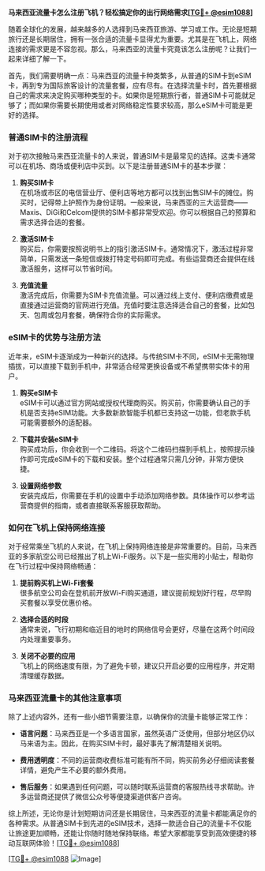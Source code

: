 **马来西亚流量卡怎么注册飞机？轻松搞定你的出行网络需求[[TG💪+ @esim1088](https://t.me/s/esim1088)]**

随着全球化的发展，越来越多的人选择到马来西亚旅游、学习或工作。无论是短期旅行还是长期居住，拥有一张合适的流量卡显得尤为重要。尤其是在飞机上，网络连接的需求更是不容忽视。那么，马来西亚的流量卡究竟该怎么注册呢？让我们一起来详细了解一下。

首先，我们需要明确一点：马来西亚的流量卡种类繁多，从普通的SIM卡到eSIM卡，再到专为国际旅客设计的流量套餐，应有尽有。在选择流量卡时，首先要根据自己的需求来决定购买哪种类型的卡。如果你是短期旅行者，普通SIM卡可能就足够了；而如果你需要长期使用或者对网络稳定性要求较高，那么eSIM卡可能是更好的选择。

### **普通SIM卡的注册流程**

对于初次接触马来西亚流量卡的人来说，普通SIM卡是最常见的选择。这类卡通常可以在机场、商场或便利店中买到。以下是注册普通SIM卡的基本步骤：

1. **购买SIM卡**  
   在机场或市区的电信营业厅、便利店等地方都可以找到出售SIM卡的摊位。购买时，记得带上护照作为身份证明。一般来说，马来西亚的三大运营商——Maxis、DiGi和Celcom提供的SIM卡都非常受欢迎。你可以根据自己的预算和需求选择合适的套餐。

2. **激活SIM卡**  
   购买后，你需要按照说明书上的指引激活SIM卡。通常情况下，激活过程非常简单，只需发送一条短信或拨打特定号码即可完成。有些运营商还会提供在线激活服务，这样可以节省时间。

3. **充值流量**  
   激活完成后，你需要为SIM卡充值流量。可以通过线上支付、便利店缴费或是直接通过运营商的官网进行充值。充值时要注意选择适合自己的套餐，比如包天、包周或包月套餐，确保符合你的实际需求。

### **eSIM卡的优势与注册方法**

近年来，eSIM卡逐渐成为一种新兴的选择。与传统SIM卡不同，eSIM卡无需物理插拔，可以直接下载到手机中，非常适合经常更换设备或不希望携带实体卡的用户。

1. **购买eSIM卡**  
   eSIM卡可以通过官方网站或授权代理商购买。购买前，你需要确认自己的手机是否支持eSIM功能。大多数新款智能手机都已支持这一功能，但老款手机可能需要额外的适配器。

2. **下载并安装eSIM卡**  
   购买成功后，你会收到一个二维码。将这个二维码扫描到手机上，按照提示操作即可完成eSIM卡的下载和安装。整个过程通常只需几分钟，非常方便快捷。

3. **设置网络参数**  
   安装完成后，你需要在手机的设置中手动添加网络参数。具体操作可以参考运营商提供的指南，或者直接联系客服获取帮助。

### **如何在飞机上保持网络连接**

对于经常乘坐飞机的人来说，在飞机上保持网络连接是非常重要的。目前，马来西亚的多家航空公司已经推出了机上Wi-Fi服务。以下是一些实用的小贴士，帮助你在飞行过程中保持网络畅通：

1. **提前购买机上Wi-Fi套餐**  
   很多航空公司会在登机前开放Wi-Fi购买通道，建议提前规划好行程，尽早购买套餐以享受优惠价格。

2. **选择合适的时段**  
   通常来说，飞行初期和临近目的地时的网络信号会更好，尽量在这两个时间段内处理重要事务。

3. **关闭不必要的应用**  
   飞机上的网络速度有限，为了避免卡顿，建议只开启必要的应用程序，并定期清理缓存数据。

### **马来西亚流量卡的其他注意事项**

除了上述内容外，还有一些小细节需要注意，以确保你的流量卡能够正常工作：

- **语言问题**：马来西亚是一个多语言国家，虽然英语广泛使用，但部分地区仍以马来语为主。因此，在购买SIM卡时，最好事先了解清楚相关说明。
  
- **费用透明度**：不同的运营商收费标准可能有所不同，购买前务必仔细阅读套餐详情，避免产生不必要的额外费用。

- **售后服务**：如果遇到任何问题，可以随时联系运营商的客服热线寻求帮助。许多运营商还提供了微信公众号等便捷渠道供客户咨询。

综上所述，无论你是计划短期访问还是长期居住，马来西亚的流量卡都能满足你的各种需求。从普通SIM卡到先进的eSIM技术，选择一款适合自己的流量卡不仅能让旅途更加顺畅，还能让你随时随地保持联络。希望大家都能享受到高效便捷的移动互联网体验！[[TG💪+ @esim1088](https://t.me/s/esim1088)]

[[TG💪+ @esim1088](https://t.me/s/esim1088) ![Image](https://i.postimg.cc/4NQfJmqS/Snipaste-2025-05-13-00-14-12.png)]